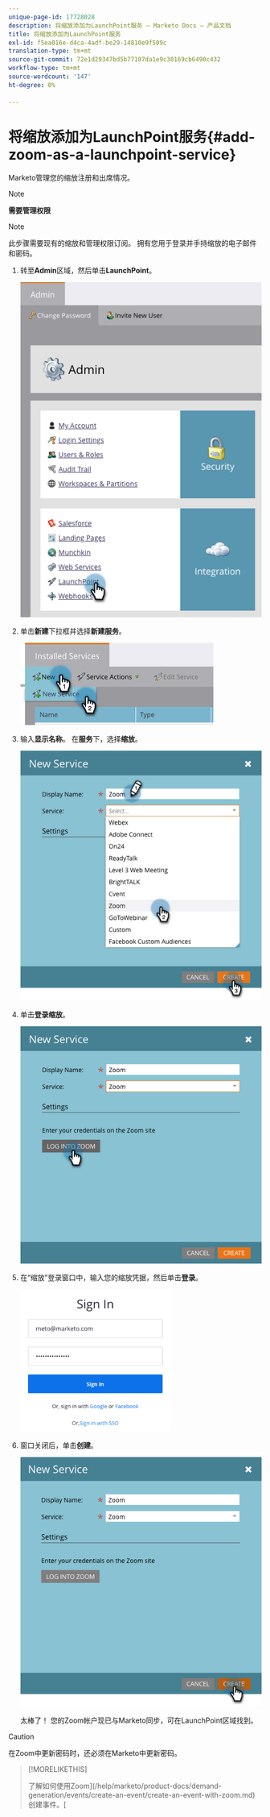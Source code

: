 ```yaml
---
unique-page-id: 17728028
description: 将缩放添加为LaunchPoint服务 — Marketo Docs — 产品文档
title: 将缩放添加为LaunchPoint服务
exl-id: f5ea016e-d4ca-4adf-be29-14810e9f509c
translation-type: tm+mt
source-git-commit: 72e1d29347bd5b77107da1e9c30169cb6490c432
workflow-type: tm+mt
source-wordcount: '147'
ht-degree: 0%

---
```


# 将缩放添加为LaunchPoint服务{#add-zoom-as-a-launchpoint-service}

Marketo管理您的缩放注册和出席情况。

>[!NOTE]
>
>**需要管理权限**

>[!NOTE]
>
>此步骤需要现有的缩放和管理权限订阅。 拥有您用于登录并手持缩放的电子邮件和密码。

1. 转至&#x200B;**Admin**&#x200B;区域，然后单击&#x200B;**LaunchPoint**。

   ![](assets/launchpoint.png)

1. 单击&#x200B;**新建**&#x200B;下拉框并选择&#x200B;**新建服务**。

   ![](assets/newservicelp.png)

1. 输入&#x200B;**显示名称**。 在&#x200B;**服务**&#x200B;下，选择&#x200B;**缩放**。

   ![](assets/newservice-1.png)

1. 单击&#x200B;**登录缩放**。

   ![](assets/login.png)

1. 在“缩放”登录窗口中，输入您的缩放凭据，然后单击&#x200B;**登录**。

   ![](assets/zoomlogin.png)

1. 窗口关闭后，单击&#x200B;**创建**。

   ![](assets/create-1.png)

   太棒了！ 您的Zoom帐户现已与Marketo同步，可在LaunchPoint区域找到。

>[!CAUTION]
>
>在Zoom中更新密码时，还必须在Marketo中更新密码。

>[!MORELIKETHIS]
>
>了解如何使用Zoom](/help/marketo/product-docs/demand-generation/events/create-an-event/create-an-event-with-zoom.md)创建事件。[
